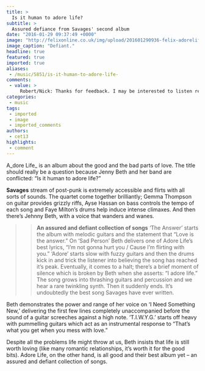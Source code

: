 ```yaml
---
title: >
  Is it human to adore life?
subtitle: >
  Assured defiance from Savages' second album
date: "2016-01-29 09:37:49 +0000"
image: "http://felixonline.co.uk/img/upload/201601290936-felix-adorelife.jpeg"
image_caption: "Defiant."
headline: true
featured: true
imported: true
aliases:
 - /music/5851/is-it-human-to-adore-life-
comments:
 - value: >
     Robert/Nick: Thanks for feedback. I may be interested to listen regarding just about any positive aspects in your SEARCH ENGINE MARKETING activities as soon as this is certainly implemented. <br>Gucci Outlet Online http://www.charopf.com/gucci-outlet/,You're an extremely useful website; couldn't make it without ya!| <br>nba 2k16 mt glitch http://caraelizabeth.webgarden.com/section-1/buy-nba-2k16-coins
categories:
 - music
tags:
 - imported
 - image
 - imported_comments
authors:
 - cet13
highlights:
 - comment
---
```


A_dore Life_ is an album about the good and the bad parts of love. The title should really be a question because Jenny Beth and her band are conflicted: “Is it human to adore life?”

**Savages** stream of post-punk is extremely accessible and flirts with all sorts of sounds. The quartet come together brilliantly; Gemma Thompson on guitar provides grizzly riffs, Ayse Hassan on bass controls the tempo of each song and Faye Milton’s drums help induce intense climaxes. And then there’s Jehnny Beth, with a voice that wanders and wanes.
> > **An assured and defiant collection of songs**
‘The Answer’ starts the album with melodic guitars and the statement that “Love is the answer.” On ‘Sad Person’ Beth delivers one of Adore Life’s best lyrics, “I’m not gonna hurt you / Cause I’m flirting with you.” ‘Adore’ starts slow with fuzzy guitars and then the drums kick in and trick the listener into believing the song has reached it’s peak. Eventually, it comes to a halt; there’s a brief moment of silence which is broken by Beth when she asserts: “I adore life.” The song grows into thrashing guitars and percussion and we hear a rare twinkling synth. Then it suddenly ends. It’s undoubtedly the best song Savages have ever written.

Beth demonstrates the power and range of her voice on ‘I Need Something New,’ delivering the first few lines completely unaccompanied before the sound of a guitar screeches against a high note. ‘T.I.W.Y.G.’ starts off heavy with pummelling guitars which act as an instrumental response to “That’s what you get when you mess with love.”

Despite all the problems life might throw at us, Beth insists that life is still worth loving (like many romantic relationships, it’s worth it for the good bits). Adore Life, on the other hand, is all good and their best album yet – an assured and defiant collection of songs.
